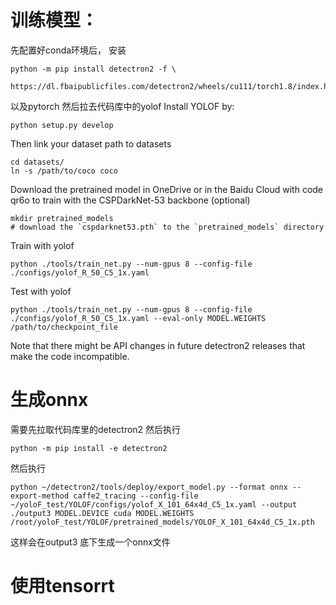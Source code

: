 # 训练模型：
先配置好conda环境后，
安装
```
python -m pip install detectron2 -f \
  https://dl.fbaipublicfiles.com/detectron2/wheels/cu111/torch1.8/index.html
```
以及pytorch
然后拉去代码库中的yolof
Install YOLOF by:
```
python setup.py develop
```
Then link your dataset path to datasets
```
cd datasets/
ln -s /path/to/coco coco
```
Download the pretrained model in OneDrive or in the Baidu Cloud with code qr6o to train with the CSPDarkNet-53 backbone (optional)
```
mkdir pretrained_models
# download the `cspdarknet53.pth` to the `pretrained_models` directory
```
Train with yolof
```
python ./tools/train_net.py --num-gpus 8 --config-file ./configs/yolof_R_50_C5_1x.yaml
```
Test with yolof
```
python ./tools/train_net.py --num-gpus 8 --config-file ./configs/yolof_R_50_C5_1x.yaml --eval-only MODEL.WEIGHTS /path/to/checkpoint_file
```
Note that there might be API changes in future detectron2 releases that make the code incompatible.
# 生成onnx
需要先拉取代码库里的detectron2
然后执行
```
python -m pip install -e detectron2
```

然后执行
```
python ~/detectron2/tools/deploy/export_model.py --format onnx --export-method caffe2_tracing --config-file ~/yoloF_test/YOLOF/configs/yolof_X_101_64x4d_C5_1x.yaml --output ./output3 MODEL.DEVICE cuda MODEL.WEIGHTS /root/yoloF_test/YOLOF/pretrained_models/YOLOF_X_101_64x4d_C5_1x.pth
```
这样会在output3 底下生成一个onnx文件

# 使用tensorrt


